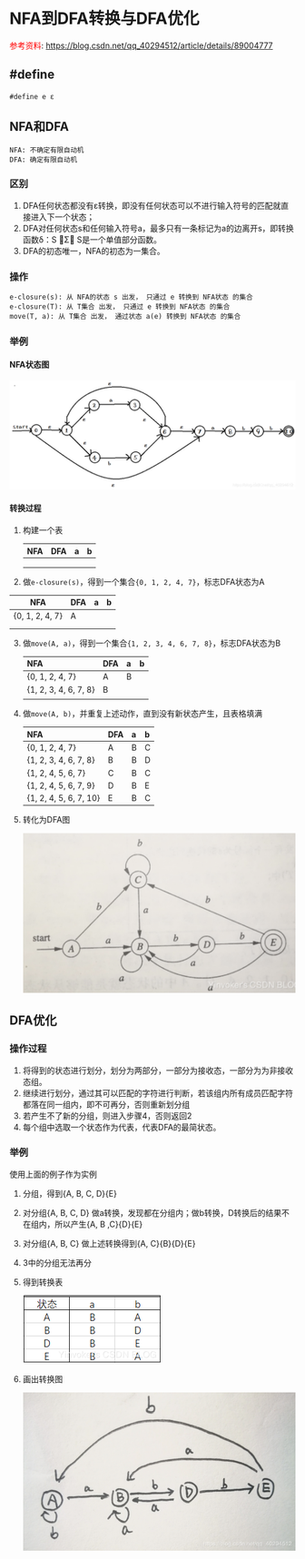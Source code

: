 # NFA到DFA转换与DFA优化

<font color='red'>参考资料</font>: <a href>https://blog.csdn.net/qq_40294512/article/details/89004777</a>

## #define

```
#define e ε
```



## NFA和DFA

```
NFA: 不确定有限自动机
DFA: 确定有限自动机
```

### 区别

1. DFA任何状态都没有ε转换，即没有任何状态可以不进行输入符号的匹配就直接进入下一个状态；
2. DFA对任何状态s和任何输入符号a，最多只有一条标记为a的边离开s，即转换函数δ：S Σ S是一个单值部分函数。
3. DFA的初态唯一，NFA的初态为一集合。



### 操作

```html
e-closure(s): 从 NFA的状态 s 出发， 只通过 e 转换到 NFA状态 的集合
e-closure(T): 从 T集合 出发， 只通过 e 转换到 NFA状态 的集合
move(T, a): 从 T集合 出发， 通过状态 a(e) 转换到 NFA状态 的集合
```



### 举例

#### NFA状态图

![example.png](转化.assets/watermark,type_ZmFuZ3poZW5naGVpdGk,shadow_10,text_aHR0cHM6Ly9ibG9nLmNzZG4ubmV0L3FxXzQwMjk0NTEy,size_16,color_FFFFFF,t_70.png)



#### 转换过程

1. 构建一个表

   | NFA  | DFA  | a    | b    |
   | ---- | ---- | ---- | ---- |
   |      |      |      |      |
   |      |      |      |      |
   |      |      |      |      |

2.  做`e-closure(s)`，得到一个集合`{0, 1, 2, 4, 7}`，标志DFA状态为A

   | NFA             | DFA  | a    | b    |
   | --------------- | ---- | ---- | ---- |
   | {0, 1, 2, 4, 7} | A    |      |      |
   |                 |      |      |      |
   |                 |      |      |      |

3. 做`move(A, a)`，得到一个集合`{1, 2, 3, 4, 6, 7, 8}`，标志DFA状态为B

   | NFA                   | DFA  | a    | b    |
   | --------------------- | ---- | ---- | ---- |
   | {0, 1, 2, 4, 7}       | A    | B    |      |
   | {1, 2, 3, 4, 6, 7, 8} | B    |      |      |
   |                       |      |      |      |

4. 做`move(A, b)`，并重复上述动作，直到没有新状态产生，且表格填满

   | NFA                    | DFA  | a    | b    |
   | ---------------------- | ---- | ---- | ---- |
   | {0, 1, 2, 4, 7}        | A    | B    | C    |
   | {1, 2, 3, 4, 6, 7, 8}  | B    | B    | D    |
   | {1, 2, 4, 5, 6, 7}     | C    | B    | C    |
   | {1, 2, 4, 5, 6, 7, 9}  | D    | B    | E    |
   | {1, 2, 4, 5, 6, 7, 10} | E    | B    | C    |

5. 转化为DFA图

   ![image-20200625140356336](转化.assets/image-20200625140356336.png)



## DFA优化

### 操作过程

1. 将得到的状态进行划分，划分为两部分，一部分为接收态，一部分为为非接收态组。
2. 继续进行划分，通过其可以匹配的字符进行判断，若该组内所有成员匹配字符都落在同一组内，即不可再分，否则重新划分组
3. 若产生不了新的分组，则进入步骤4，否则返回2
4. 每个组中选取一个状态作为代表，代表DFA的最简状态。



### 举例

使用上面的例子作为实例

1. 分组，得到{A, B, C, D}{E}

2. 对分组{A, B, C, D} 做a转换，发现都在分组内；做b转换，D转换后的结果不在组内，所以产生{A, B ,C}{D}{E}

3. 对分组{A, B, C} 做上述转换得到{A, C}{B}{D}{E}

4. 3中的分组无法再分

5. 得到转换表

   ![20190405172553921](转化.assets/20190405172553921.png)

   

6. 画出转换图

   ![](转化.assets/2019040517322514.png)

   











